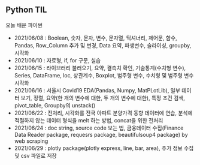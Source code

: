 ## Python TIL
오늘 배운 파이썬

- 2021/06/08 : Boolean, 숫자, 문자, 변수, 문자열, 딕셔너리, 제어문, 함수, Pandas, Row_Column 추가 및 변경, Data 요약, 파생변수, 슬라이싱, groupby, 시각화
- 2021/06/10 : 자료형, if, for 구문, 실습
- 2021/06/15 : 라이브러리 불러오기, 요약, 결측치 확인, 기술통계(수치형 변수), Series, DataFrame, loc, 상관계수, Boxplot, 범주형 변수, 수치형 및 범주형 변수 시각화
- 2021/06/16 : 서울시 Covid19 EDA(Pandas, Numpy, MatPLotLib), 일부 데이터 보기, 정렬, 요약(한 개의 변수에 대한, 두 개의 변수에 대한), 특정 조건 검색, pivot_table, Groupby의 unstack()
- 2021/06/22 : 전처리, 시각화를 전국 아파트 분양가격 동향 데이터에 연습, 분석에 적절하지 않는 데이터 형식을 melt 하는 방법, concat을 위한 전처리
- 2021/06/24 : doc string, source code 보는 법, 금융데이터 수집(Finance Data Reader package, requesrs package, beautifulsoup4 package) by web scraping
- 2021/06/29 : plotly package(plotly express, line, bar, area), 주가 정보 수집 및 csv 파일로 저장
